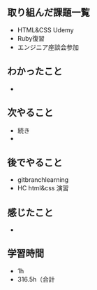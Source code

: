 ## 取り組んだ課題一覧
- HTML&CSS Udemy
- Ruby復習
- エンジニア座談会参加
## わかったこと
- 
## 次やること
- 続き
-
## 後でやること
- gitbranchlearning
- HC html&css 演習
## 感じたこと
- 
## 学習時間
- 1h
- 316.5h（合計